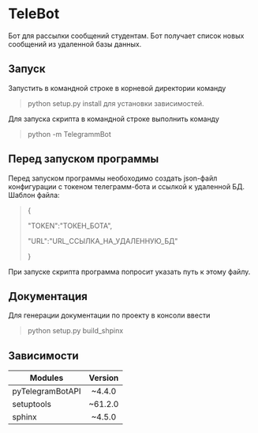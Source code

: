 # TeleBot
Бот для рассылки сообщений студентам.
Бот получает список новых сообщений из удаленной базы данных.

## Запуск
Запустить в командной строке в корневой директории команду 
>python setup.py install для установки зависимостей.

Для запуска скрипта в командной строке выполнить команду 
>python -m TelegrammBot


## Перед запуском программы
Перед запуском программы необоходимо создать json-файл конфигурации с токеном телеграмм-бота и ссылкой к удаленной БД.
Шаблон файла:
>{
>
  >	"TOKEN":"ТОКЕН_БОТА",
  >	
  > "URL":"URL_ССЫЛКА_НА_УДАЛЕННУЮ_БД"
>	
>}

При запуске скрипта программа попросит указать путь к этому файлу.

## Документация
Для генерации документации по проекту в консоли ввести 
>python setup.py build_shpinx

## Зависимости
| Modules       | Version       |
| ------------- |:-------------:|
| pyTelegramBotAPI | ~4.4.0 |
| setuptools | ~61.2.0 |
| sphinx     | ~4.5.0  |
